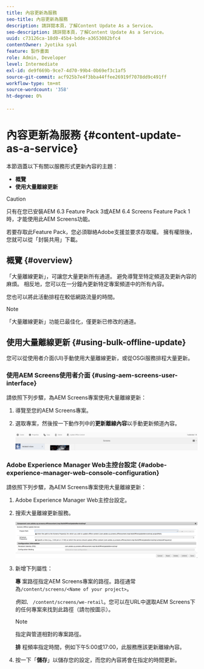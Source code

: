 ```yaml
---
title: 內容更新為服務
seo-title: 內容更新為服務
description: 請詳閱本頁，了解Content Update As a Service。
seo-description: 請詳閱本頁，了解Content Update As a Service。
uuid: c73126ca-18d0-45b4-bdde-a3653082bfc4
contentOwner: Jyotika syal
feature: 製作畫面
role: Admin, Developer
level: Intermediate
exl-id: de9f669b-9ce7-4d70-99b4-0b69ef3c1af5
source-git-commit: acf925b7e4f3bba44ffee26919f7078dd9c491ff
workflow-type: tm+mt
source-wordcount: '358'
ht-degree: 0%

---
```


# 內容更新為服務 {#content-update-as-a-service}

本節涵蓋以下有關以服務形式更新內容的主題：

* **概覽**
* **使用大量離線更新**

>[!CAUTION]
>
>只有在您已安裝AEM 6.3 Feature Pack 3或AEM 6.4 Screens Feature Pack 1時，才能使用此AEM Screens功能。
>
>若要存取此Feature Pack，您必須聯絡Adobe支援並要求存取權。 擁有權限後，您就可以從「封裝共用」下載。

## 概覽 {#overview}

「大量離線更新」，可讓您大量更新所有通道。 避免導覽至特定頻道及更新內容的麻煩。 相反地，您可以在一分鐘內更新特定專案頻道中的所有內容。

您也可以將此活動排程在較低網路流量的時間。

>[!NOTE]
>
>「大量離線更新」功能已最佳化，僅更新已修改的通道。

## 使用大量離線更新 {#using-bulk-offline-update}

您可以從使用者介面(UI)手動使用大量離線更新，或從OSGi服務排程大量更新。

### 使用AEM Screens使用者介面 {#using-aem-screens-user-interface}

請依照下列步驟，為AEM Screens專案使用大量離線更新：

1. 導覽至您的AEM Screens專案。
1. 選取專案，然後按一下動作列中的&#x200B;**更新離線內容**&#x200B;以手動更新頻道內容。

   ![screen_shot_2018-04-24at122256pm](assets/screen_shot_2018-04-24at122256pm.png)

### Adobe Experience Manager Web主控台設定 {#adobe-experience-manager-web-console-configuration}

請依照下列步驟，為AEM Screens專案使用大量離線更新：

1. Adobe Experience Manager Web主控台設定。
1. 搜索大量離線更新服務。

   ![screen_shot_2018-04-24at121428pm](assets/screen_shot_2018-04-24at121428pm.png)

1. 新增下列屬性：

   **專** 案路徑指定AEM Screens專案的路徑。路徑通常為`/content/screens/<Name of your project>`。

   *例如*、  `/content/screens/we-retail`。您可以在URL中選取AEM Screens下的任何專案來找到此路徑（請勿按圖示）。

   >[!NOTE]
   >
   >指定與管道相對的專案路徑。

   **排** 程頻率指定時間，例如下午5:00或17:00，此服務應該更新離線內容。

1. 按一下「**儲存**」以儲存您的設定，而您的內容將會在指定的時間更新。

